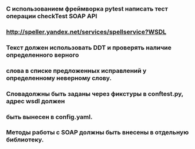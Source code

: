 ### С использованием фреймворка pytest написать тест операции checkTest SOAP API
### http://speller.yandex.net/services/spellservice?WSDL 
### Текст должен использовать DDT и проверять наличие определенного верного
### слова в списке предложенных исправлений у определенному неверному слову.
### 
### Словадолжны быть заданы через фикстуры в conftest.py, адрес wsdl должен
### быть вынесен в config.yaml.
### 
### Методы работы с SOAP должны быть внесены в отдельную библиотеку.




